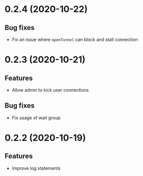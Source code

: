# 0.2.4 (2020-10-22)

## Bug fixes

- Fix an issue where `openTunnel` can block and stall connection


# 0.2.3 (2020-10-21)

## Features

- Allow admin to kick user connections

## Bug fixes

- Fix usage of wait group


# 0.2.2 (2020-10-19)

## Features

- Improve log statements


